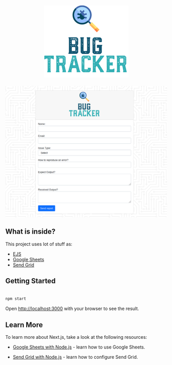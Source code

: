 <h1 align="center">
    <img alt="Image of an atom and React Boilerplate written beside." src="https://raw.githubusercontent.com/MessiasJunio/bugtracker/main/public/img/bugtracker-logo.png" />
    <br>
</h1>

<p align="center">
  <img alt="Image of a robot behind a notebook." src="https://raw.githubusercontent.com/MessiasJunio/bugtracker/main/public/img/mainScreen.png">
</p>

## What is inside?

This project uses lot of stuff as:

- [EJS](https://ejs.co/)
- [Google Sheets](https://developers.google.com/sheets/api)
- [Send Grid](https://sendgrid.com/)

## Getting Started

```bash

npm start

```

Open [http://localhost:3000](http://localhost:3000) with your browser to see the result.

## Learn More

To learn more about Next.js, take a look at the following resources:

- [Google Sheets with Node.js](https://jvvoliveira.medium.com/manipulando-google-sheets-com-node-js-4a551c68b270) - learn how to use Google Sheets.

- [Send Grid with Node.js](https://www.luiztools.com.br/post/como-enviar-emails-em-node-js-usando-sendgrid/) - learn how to configure Send Grid.
